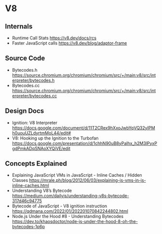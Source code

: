 # V8

## Internals

* Runtime Call Stats
  https://v8.dev/docs/rcs
* Faster JavaScript calls
  https://v8.dev/blog/adaptor-frame

## Source Code

* Bytecodes.h
  https://source.chromium.org/chromium/chromium/src/+/main:v8/src/interpreter/bytecodes.h
* Bytecodes.cc
  https://source.chromium.org/chromium/chromium/src/+/main:v8/src/interpreter/bytecodes.cc

## Design Docs

* Ignition: V8 Interpreter
  https://docs.google.com/document/d/11T2CRex9hXxoJwbYqVQ32yIPMh0uouUZLdyrtmMoL44/edit#
* V8: Hooking up the Ignition to the Turbofan
  https://docs.google.com/presentation/d/1chhN90uB8yPaIhx_h2M3lPyxPgdPmkADqSNAoXYQiVE/edit

## Concepts Explained

* Explaining JavaScript VMs in JavaScript - Inline Caches / Hidden Classes
  https://mrale.ph/blog/2012/06/03/explaining-js-vms-in-js-inline-caches.html
* Understanding V8’s Bytecode
  https://medium.com/dailyjs/understanding-v8s-bytecode-317d46c94775
* Bytecode of JavaScript - V8 ignition instruction
  https://qdmana.com/2022/01/202201070842244802.html
* Node.js Under the Hood #8 - Understanding Bytecodes
  https://dev.to/khaosdoctor/node-js-under-the-hood-8-oh-the-bytecodes-1p6p
